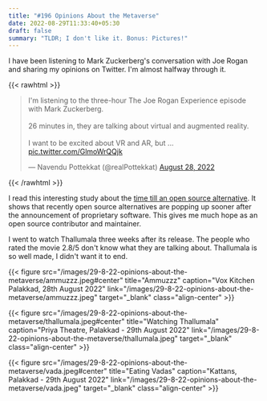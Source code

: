 ```yaml
---
title: "#196 Opinions About the Metaverse"
date: 2022-08-29T11:33:40+05:30
draft: false
summary: "TLDR; I don't like it. Bonus: Pictures!"
---
```


I have been listening to Mark Zuckerberg's conversation with Joe Rogan and sharing my opinions on Twitter. I'm almost halfway through it.

{{< rawhtml >}}

<blockquote class="twitter-tweet"><p lang="en" dir="ltr">I&#39;m listening to the three-hour The Joe Rogan Experience episode with Mark Zuckerberg.<br><br>26 minutes in, they are talking about virtual and augmented reality.<br><br>I want to be excited about VR and AR, but ... <a href="https://t.co/GlmoWrQQjk">pic.twitter.com/GlmoWrQQjk</a></p>&mdash; Navendu Pottekkat (@realPottekkat) <a href="https://twitter.com/realPottekkat/status/1563766111807553537?ref_src=twsrc%5Etfw">August 28, 2022</a></blockquote> <script async src="https://platform.twitter.com/widgets.js" charset="utf-8"></script>
{{< /rawhtml >}}

I read this interesting study about the [time till an open source alternative](https://staltz.com/time-till-open-source-alternative.html). It shows that recently open source alternatives are popping up sooner after the announcement of proprietary software. This gives me much hope as an open source contributor and maintainer.

I went to watch Thallumala three weeks after its release. The people who rated the movie 2.8/5 don't know what they are talking about. Thallumala is so well made, I didn't want it to end.

{{< figure src="/images/29-8-22-opinions-about-the-metaverse/ammuzzz.jpeg#center" title="Ammuzzz" caption="Vox Kitchen Palakkad, 28th August 2022" link="/images/29-8-22-opinions-about-the-metaverse/ammuzzz.jpeg" target="_blank" class="align-center" >}}

{{< figure src="/images/29-8-22-opinions-about-the-metaverse/thallumala.jpeg#center" title="Watching Thallumala" caption="Priya Theatre, Palakkad - 29th August 2022" link="/images/29-8-22-opinions-about-the-metaverse/thallumala.jpeg" target="_blank" class="align-center" >}}

{{< figure src="/images/29-8-22-opinions-about-the-metaverse/vada.jpeg#center" title="Eating Vadas" caption="Kattans, Palakkad - 29th August 2022" link="/images/29-8-22-opinions-about-the-metaverse/vada.jpeg" target="_blank" class="align-center" >}}
